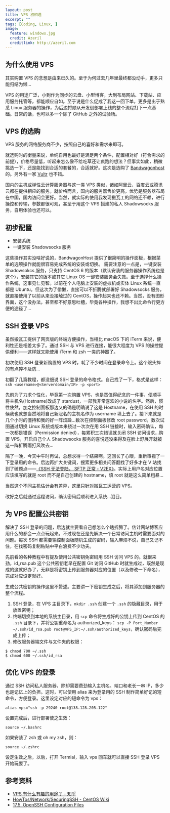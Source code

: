 ```yaml
---
layout: post
title: VPS 初相遇
excerpt: ""
tags: [Coding, Linux, ]
image:
  feature: windows.jpg
  credit: Azeril
  creditlink: http://azeril.com
---
```



## 为什么使用 VPS

其实购置 VPS 的念想是由来已久的。至于为何过去几年里最终都没动手，更多只能归结为懒...

VPS 的用途广泛，小到作为同步的云盘、小型博客，大到布局网站、下载站、应用服务托管等，都能顺应自如。至于说是什么促成了我这一回下单，更多是出于熟悉 Linux 服务器的操作，为后边捋顺从开发倒部署上线的整个流程打下一点基础。日常的话，也可以多一个除了 GitHub 之外的试验场。


## VPS 的选购

VPS 服务的网络服务商不少，按照自己的喜好和需求来即可。


就选购时的衡量来说，单纯自用也最好是满足两个条件，配置相对好（符合需求的前提），价格尽量低，听起来怎么像不给吃草还让疯跑的想法？但事实如此，稍微挑选一下，还是能找到合适的套餐的，合适就好。这次是选购了 [Bandwagonhost](https://bandwagonhost.com) 的。另外有一家 [Vultr](https://www.vultr.com/) 也不错。

国内的主机或弹性云计算服务器与这一类 VPS 类似，诸如阿里云、百度云或腾讯云都在提供相应的服务。就价格而言，国内的服务器售价更高，优势是服务器布局在中国，国内访问会更好。当然，就实际的使用我发现搬瓦工的网络还不赖，进行操控和传输，参数都很可观，甚至于用这个 VPS 搭建的私人 Shadowsocks 服务，自用体验也还可以。

## 初步配置

- 安装系统
- 一键安装 Shadowsocks 服务

这些操作其实没啥好说的，BandwagonHost 提供了很简明的操作面板，根据菜单的选项操作就能很容易完成系统的安装或切换。
需要注意的一点是，一键安装 Shadowsokcs 服务，只支持 CentOS 6 的版本（默认安装的服务器操作系统也是这个），安装其它的版本或其它 Linux OS 一键安装服务会失效。至于选择什么操作系统，这事见仁见智。以前在个人电脑上安装的虚拟机或实体 Linux 系统一直都是 Ubuntu。但这次为了偷懒，直接可以不折腾就部署好 Shadowsocks 服务，就直接使用了以前从来没接触过的 CentOS，操作起来也还不赖。当然，没有图形界面，这个没办法，甚至都不好意思吐槽，毕竟各种操作，我想不出比命令行更方便的途径了...

## SSH 登录 VPS

虽然搬瓦工提供了网页版的终端方便操作，当相比 macOS 下的 iTerm 来说，便利性还是相差太多了。通过 SSH 与 VPS 进行连接，能很大程度为 VPS 的操控提供便利——这样就又能使用 iTerm 和 zsh 一类的神器了。

初次使用 SSH 登录新购置的 VPS 时，耗了不少时间在登录命令上。这个跟头摔的有点猝不及防...

初翻了几篇教程，都没细说 SSH 登录的命令格式。自己找了一下，格式是这样：`ssh <username>@<Serverdomain/IP> -p <port>`

先前为了力求个性化，毕竟第一次购置 VPS，也是蛮值得纪念的一件事，便顺手将主机名(Hostname)改成了 stardust，一部我非常喜欢的小说的名字。然后，惯性使然，加之控制面板那边又的确是明确说了这是 Hostname，在使用 SSH 的时候我也就想当然地将自己新冠名的主机名作为 username 填上去了。接下来就是几个小时的僵持和我的好一阵烦躁...数次在控制面板修改 root password，数次试图通过切换 Linux 系统或版本来绕过一次次在用 SSH 链接时，输入密码确认，每一次都是错误（Permission denied），每累积三次错误就关闭 SSH 访问请求...购置 VPS，开启自己个人 Shadowsocks 服务的喜悦还没来得及在脸上舒展开就被这一阵折腾雨打风吹去...

隔了一晚，今天中午时再试，总想求得一个结果啊。这回长了心眼，重新审视了一下登录用的命令。后边再扩大关键词，搜索更多相关问答翻找了好多才在 V 站找到了破题点——[《SSH 无法登陆， SFTP 正常 - V2EX》](https://www.v2ex.com/t/224479)。实际上用户名对应位置应该填写的就是 root 而不是自己创建的 hostname，填 root 就是这么简单粗暴...

当然这个不同主机估计会有差异，这里只针对搬瓦工运营的 VPS。

改好之后就通过远程访问，确认密码后顺利进入系统...泪目。

## 为 VPS 配置公共密钥

解决了 SSH 登录的问题，后边就主要看自己想怎么个瞎折腾了。估计网站博客应用什么的都会一点点玩起来。不过现在还是先解决一个日常访问主机时需要面对的问题。每次 SSH 都需要输控制面板随机生成的密码，输入麻烦不说，自己又记不住，在找密码复制粘贴中平白浪费不少功夫。

先前看的各种教程中有提及使用公共密钥免密码用 SSH 访问 VPS 的。就很来劲，id_rsa.pub 这个公共密钥老早在配置 Git 访问 GitHub 时就生成过，既然是现成的这就好办了，无非是将密钥上传到服务器对应的位置（以及修改一下命名），完成对应设定就好。

生成公共密钥的操作这里不赘述。主要讲一下密钥生成之后，将其添加到服务器的整个流程。

1. SSH 登录，在 VPS 主目录下，`mkdir .ssh` 创建一个 `.ssh` 的隐藏目录，用于放置密钥；
2. 终端切换到本地的系统主目录，用 `scp` 命令将生成好的公钥上传到 CentOS 的 `.ssh` 目录下，并将公钥重命名为 authorized_keys：
`scp -P Port_Number ~/.ssh/id_rsa.pub root@VPS_IP:~/.ssh/authorized_keys`，确认密码后完成上传；
4. 修改服务器端文件与文件夹的权限：

```
$ chmod 700 ~/.ssh
$ chmod 600 ~/.ssh/id_rsa 
```

## 优化 VPS 的登录

通过 SSH 访问私人服务器，除却需要费劲输入主机名、端口和老长一串 IP，多少也是记忆上的负担。这时，可以使用 alias 来为登录用的 SSH 制作简单好记的短命令，方便登录。这里设定对应的短命令为 vps：

```
alias vps="ssh -p 29240 root@138.128.205.122"
```

设置完成后，进行部署使之生效：

```
source ~/.bashrc
```

如果安装了 zsh 或 oh my zsh，则：

```
source ~/.zshrc
```

设定生效之后，以后，打开 Termial，输入 vps 回车就可以直接 SSH 登录 VPS 开始玩耍了。

## 参考资料

- [VPS 有什么有趣的用途？ - 知乎](https://www.zhihu.com/question/24284566)
- [HowTos/Network/SecuringSSH - CentOS Wiki](https://wiki.centos.org/HowTos/Network/SecuringSSH)
- [17.5. OpenSSH Configuration Files](https://www.centos.org/docs/5/html/Deployment_Guide-en-US/s1-ssh-configfiles.html)
